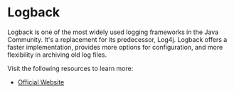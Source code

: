 # Logback

Logback is one of the most widely used logging frameworks in the Java Community. It's a replacement for its predecessor, Log4j. Logback offers a faster implementation, provides more options for configuration, and more flexibility in archiving old log files.

Visit the following resources to learn more:

- [Official Website](https://logback.qos.ch/manual/configuration.html)
